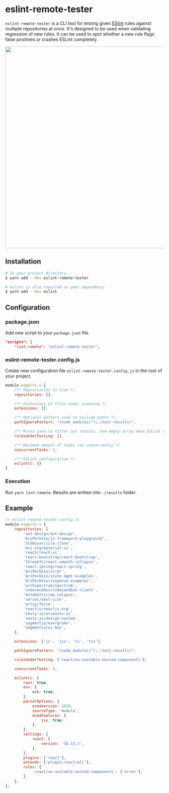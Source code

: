 # eslint-remote-tester

`eslint-remote-tester` is a CLI tool for testing given [ESlint](https://github.com/eslint/eslint) rules against multiple repositories at once. It's designed to be used when validating regression of new rules. It can be used to spot whether a new rule flags false positives or crashes ESLint completely.

<p align="center">
  <img width="640" src="https://raw.githubusercontent.com/AriPerkkio/eslint-remote-tester/HEAD/docs/demo.svg">
</p>

## Installation
```sh
# In your project directory
$ yarn add --dev eslint-remote-tester

# eslint is also required as peer dependency
$ yarn add --dev eslint
```

## Configuration
### package.json
Add new script to your `package.json` file.
```json
"scripts": {
    "lint:remote": "eslint-remote-tester",
```

### eslint-remote-tester.config.js
Create new configuration file `eslint-remote-tester.config.js` in the root of your project.
```js
module.exports = {
    /** Repositories to scan */
    repositories: [],

    /** Extensions of files under scanning */
    extensions: [],

    /** Optional pattern used to exclude paths */
    pathIgnorePattern: "(node_modules|^\\.|test-results)",

    /** Rules used to filter out results. Use empty array when ESLint crashes are the only interest */
    rulesUnderTesting: [],

    /** Maximum amount of tasks ran concurrently */
    concurrentTasks: 5,

    /** ESLint configuration */
    eslintrc: {}
}
```

### Execution
Run `yarn lint:remote`. Results are written into `./results` folder.

## Example
```js
// eslint-remote-tester.config.js
module.exports = {
    repositories: [
        'ant-design/ant-design',
        'AriPerkkio/js-framework-playground',
        'oldboyxx/jira_clone',
        'mui-org/material-ui',
        'reach/reach-ui',
        'react-bootstrap/react-bootstrap',
        'StreakYC/react-smooth-collapse',
        'react-spring/react-spring',
        'AriPerkkio/scrpr',
        'AriPerkkio/state-mgmt-examples',
        'AriPerkkio/suspense-examples',
        'withspectrum/spectrum',
        'codesandbox/codesandbox-client',
        'Automattic/wp-calypso',
        'vercel/next-site',
        'artsy/force',
        'reactjs/reactjs.org',
        'zesty-io/accounts-ui',
        'zesty-io/design-system',
        'segmentio/evergreen',
        'segmentio/ui-box',
    ],

    extensions: ['js', 'jsx', 'ts', 'tsx'],

    pathIgnorePattern: "(node_modules|^\\.|test-results)",

    rulesUnderTesting: ['react/no-unstable-nested-components'],

    concurrentTasks: 5,

    eslintrc: {
        root: true,
        env: {
            es6: true,
        },
        parserOptions: {
            ecmaVersion: 2020,
            sourceType: 'module',
            ecmaFeatures: {
                jsx: true,
            },
        },
        settings: {
            react: {
                version: '16.13.1',
            },
        },
        plugins: ['react'],
        extends: ['plugin:react/all'],
        rules: {
            'react/no-unstable-nested-components': ['error'],
        },
    },
};
```

